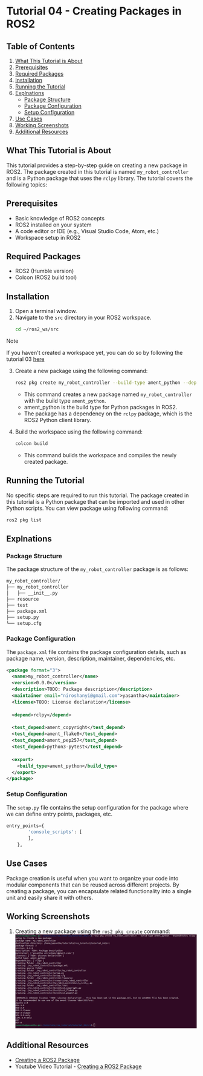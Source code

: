 # Tutorial 04 - Creating Packages in ROS2

## Table of Contents
1. [What This Tutorial is About](#what-this-tutorial-is-about)
2. [Prerequisites](#prerequisites)
3. [Required Packages](#required-packages)
4. [Installation](#installation)
5. [Running the Tutorial](#running-the-tutorial)
6. [Explnations](#explnations)
    - [Package Structure](#package-structure)
    - [Package Configuration](#package-configuration)
    - [Setup Configuration](#setup-configuration)
7. [Use Cases](#use-cases)
8. [Working Screenshots](#working-screenshots)
9. [Additional Resources](#additional-resources)

## What This Tutorial is About

This tutorial provides a step-by-step guide on creating a new package in ROS2. The package created in this tutorial is named `my_robot_controller` and is a Python package that uses the `rclpy` library. The tutorial covers the following topics:

## Prerequisites

- Basic knowledge of ROS2 concepts
- ROS2 installed on your system
- A code editor or IDE (e.g., Visual Studio Code, Atom, etc.)
- Workspace setup in ROS2

## Required Packages
- ROS2 (Humble version)
- Colcon (ROS2 build tool)


## Installation

1. Open a terminal window.
2. Navigate to the `src` directory in your ROS2 workspace.
    ```bash
    cd ~/ros2_ws/src
    ```
>[!NOTE]
> If you haven't created a workspace yet, you can do so by following the tutorial 03 [here](https://github.com/yasanthaniroshan/CS3340-Robotics-and-Automation/tree/main/tutorial_03)

3. Create a new package using the following command:

    ```bash
    ros2 pkg create my_robot_controller --build-type ament_python --dependencies rclpy
    ```
    - This command creates a new package named `my_robot_controller` with the build type `ament_python`.
    - ament_python is the build type for Python packages in ROS2.
    - The package has a dependency on the `rclpy` package, which is the ROS2 Python client library.

4. Build the workspace using the following command:
    ```bash
    colcon build
    ```
    - This command builds the workspace and compiles the newly created package.


## Running the Tutorial

No specific steps are required to run this tutorial. The package created in this tutorial is a Python package that can be imported and used in other Python scripts.
You can view package using following command:
```bash
ros2 pkg list
```

## Explnations

### Package Structure
The package structure of the `my_robot_controller` package is as follows:

```
my_robot_controller/
├── my_robot_controller
│   ├── __init__.py
├── resource
├── test
├── package.xml
├── setup.py
└── setup.cfg
```

### Package Configuration
The `package.xml` file contains the package configuration details, such as package name, version, description, maintainer, dependencies, etc.

```xml
<package format="3">
  <name>my_robot_controller</name>
  <version>0.0.0</version>
  <description>TODO: Package description</description>
  <maintainer email="niroshanyi@gmail.com">yasantha</maintainer>
  <license>TODO: License declaration</license>

  <depend>rclpy</depend>

  <test_depend>ament_copyright</test_depend>
  <test_depend>ament_flake8</test_depend>
  <test_depend>ament_pep257</test_depend>
  <test_depend>python3-pytest</test_depend>

  <export>
    <build_type>ament_python</build_type>
  </export>
</package>
```

### Setup Configuration
The `setup.py` file contains the setup configuration for the package where we can define entry points, packages, etc.

```python
entry_points={
        'console_scripts': [
        ],
    },
```


## Use Cases

Package creation is useful when you want to organize your code into modular components that can be reused across different projects. By creating a package, you can encapsulate related functionality into a single unit and easily share it with others.

## Working Screenshots

1. Creating a new package using the `ros2 pkg create` command:
    ![Creating a new package](./assets/image.png)

## Additional Resources
- [Creating a ROS2 Package](https://docs.ros.org/en/humble/Tutorials/Beginner-Client-Libraries/Creating-Your-First-ROS2-Package.html)
- Youtube Video Tutorial - [Creating a ROS2 Package](https://www.youtube.com/watch?v=iBGZ8LEvkCY&list=PLLSegLrePWgJudpPUof4-nVFHGkB62Izy&index=4)
